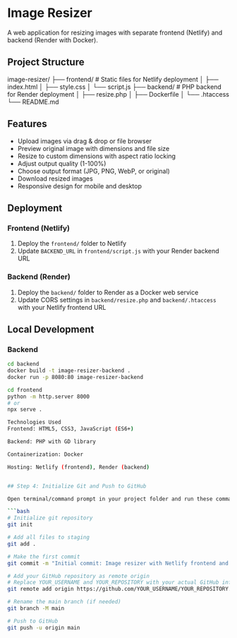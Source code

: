 # Image Resizer

A web application for resizing images with separate frontend (Netlify) and backend (Render with Docker).

## Project Structure
image-resizer/
├── frontend/ # Static files for Netlify deployment
│ ├── index.html
│ ├── style.css
│ └── script.js
├── backend/ # PHP backend for Render deployment
│ ├── resize.php
│ ├── Dockerfile
│ └── .htaccess
└── README.md


## Features

- Upload images via drag & drop or file browser
- Preview original image with dimensions and file size
- Resize to custom dimensions with aspect ratio locking
- Adjust output quality (1-100%)
- Choose output format (JPG, PNG, WebP, or original)
- Download resized images
- Responsive design for mobile and desktop

## Deployment

### Frontend (Netlify)
1. Deploy the `frontend/` folder to Netlify
2. Update `BACKEND_URL` in `frontend/script.js` with your Render backend URL

### Backend (Render)
1. Deploy the `backend/` folder to Render as a Docker web service
2. Update CORS settings in `backend/resize.php` and `backend/.htaccess` with your Netlify frontend URL

## Local Development

### Backend
```bash
cd backend
docker build -t image-resizer-backend .
docker run -p 8080:80 image-resizer-backend

cd frontend
python -m http.server 8000
# or
npx serve .

Technologies Used
Frontend: HTML5, CSS3, JavaScript (ES6+)

Backend: PHP with GD library

Containerization: Docker

Hosting: Netlify (frontend), Render (backend)


## Step 4: Initialize Git and Push to GitHub

Open terminal/command prompt in your project folder and run these commands:

```bash
# Initialize git repository
git init

# Add all files to staging
git add .

# Make the first commit
git commit -m "Initial commit: Image resizer with Netlify frontend and Render backend"

# Add your GitHub repository as remote origin
# Replace YOUR_USERNAME and YOUR_REPOSITORY with your actual GitHub info
git remote add origin https://github.com/YOUR_USERNAME/YOUR_REPOSITORY.git

# Rename the main branch (if needed)
git branch -M main

# Push to GitHub
git push -u origin main